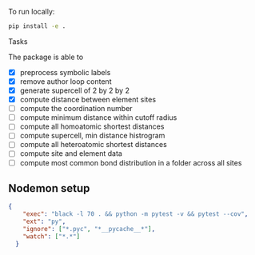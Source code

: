To run locally:

```bash
pip install -e .
```

Tasks

The package is able to

- [x] preprocess symbolic labels
- [x] remove author loop content
- [x] generate supercell of 2 by 2 by 2
- [x] compute distance between element sites
- [ ] compute the coordination number
- [ ] compute minimum distance within cutoff radius
- [ ] compute all homoatomic shortest distances
- [ ] compute supercell, min distance histrogram
- [ ] compute all heteroatomic shortest distances
- [ ] compute site and element data
- [ ] compute most common bond distribution in a folder across all sites

## Nodemon setup

```json
{
    "exec": "black -l 70 . && python -m pytest -v && pytest --cov",
    "ext": "py",
    "ignore": ["*.pyc", "*__pycache__*"],
    "watch": ["*.*"]
  }
```